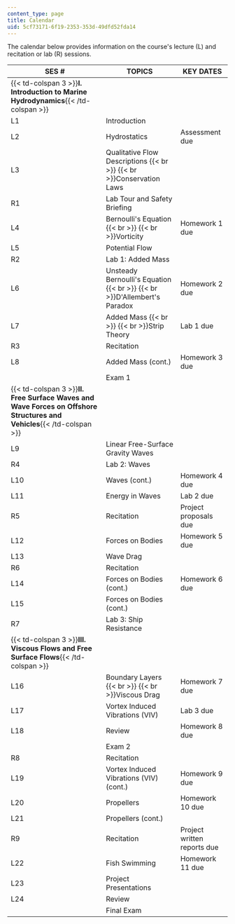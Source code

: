 ```yaml
---
content_type: page
title: Calendar
uid: 5cf73171-6f19-2353-353d-49dfd52fda14
---
```


The calendar below provides information on the course's lecture (L) and recitation or lab (R) sessions.

| SES # | TOPICS | KEY DATES |
| --- | --- | --- |
| {{< td-colspan 3 >}}**I. Introduction to Marine Hydrodynamics**{{< /td-colspan >}} |||
| L1 | Introduction |  |
| L2 | Hydrostatics | Assessment due |
| L3 | Qualitative Flow Descriptions  {{< br >}}  {{< br >}}Conservation Laws |  |
| R1 | Lab Tour and Safety Briefing |  |
| L4 | Bernoulli's Equation  {{< br >}}  {{< br >}}Vorticity | Homework 1 due |
| L5 | Potential Flow |  |
| R2 | Lab 1: Added Mass |  |
| L6 | Unsteady Bernoulli's Equation  {{< br >}}  {{< br >}}D'Allembert's Paradox | Homework 2 due |
| L7 | Added Mass  {{< br >}}  {{< br >}}Strip Theory | Lab 1 due |
| R3 | Recitation |  |
| L8 | Added Mass (cont.) | Homework 3 due |
|  | Exam 1 |  |
| {{< td-colspan 3 >}}**II. Free Surface Waves and Wave Forces on Offshore Structures and Vehicles**{{< /td-colspan >}} |||
| L9 | Linear Free-Surface Gravity Waves |  |
| R4 | Lab 2: Waves |  |
| L10 | Waves (cont.) | Homework 4 due |
| L11 | Energy in Waves | Lab 2 due |
| R5 | Recitation | Project proposals due |
| L12 | Forces on Bodies | Homework 5 due |
| L13 | Wave Drag |  |
| R6 | Recitation |  |
| L14 | Forces on Bodies (cont.) | Homework 6 due |
| L15 | Forces on Bodies (cont.) |  |
| R7 | Lab 3: Ship Resistance |  |
| {{< td-colspan 3 >}}**III. Viscous Flows and Free Surface Flows**{{< /td-colspan >}} |||
| L16 | Boundary Layers  {{< br >}}  {{< br >}}Viscous Drag | Homework 7 due |
| L17 | Vortex Induced Vibrations (VIV) | Lab 3 due |
| L18 | Review | Homework 8 due |
|  | Exam 2 |  |
| R8 | Recitation |  |
| L19 | Vortex Induced Vibrations (VIV) (cont.) | Homework 9 due |
| L20 | Propellers | Homework 10 due |
| L21 | Propellers (cont.) |  |
| R9 | Recitation | Project written reports due |
| L22 | Fish Swimming | Homework 11 due |
| L23 | Project Presentations |  |
| L24 | Review |  |
|  | Final Exam |